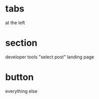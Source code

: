 # tabs 
at the left 

# section 
developer tools "select post" landing page 

# button 
everything else

